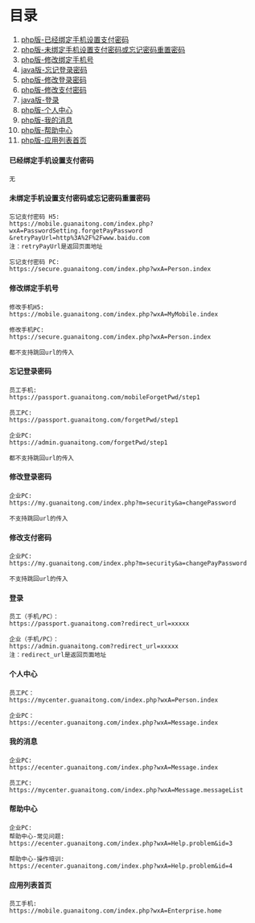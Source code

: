 # 目录
1. [php版-已经绑定手机设置支付密码](#1)
2. [php版-未绑定手机设置支付密码或忘记密码重置密码](#2)
3. [php版-修改绑定手机号](#3)
4. [java版-忘记登录密码](#4)
5. [php版-修改登录密码](#5)
6. [php版-修改支付密码](#6)
7. [java版-登录](#7)
8. [php版-个人中心](#8)
9. [php版-我的消息](#9)
10. [php版-帮助中心](#10)
11. [php版-应用列表首页](#11)


<h4 id="1">已经绑定手机设置支付密码</h4>

```
无
```

<h4 id="2">未绑定手机设置支付密码或忘记密码重置密码</h4>

```
忘记支付密码 H5:
https://mobile.guanaitong.com/index.php?wxA=PasswordSetting.forgetPayPassword
&retryPayUrl=http%3A%2F%2Fwww.baidu.com
注：retryPayUrl是返回页面地址

忘记支付密码 PC:
https://secure.guanaitong.com/index.php?wxA=Person.index
```

<h4 id="3">修改绑定手机号</h4>

```
修改手机H5:
https://mobile.guanaitong.com/index.php?wxA=MyMobile.index

修改手机PC:
https://secure.guanaitong.com/index.php?wxA=Person.index

都不支持跳回url的传入
```

<h4 id="4">忘记登录密码</h4>

```
员工手机:
https://passport.guanaitong.com/mobileForgetPwd/step1

员工PC:
https://passport.guanaitong.com/forgetPwd/step1

企业PC:
https://admin.guanaitong.com/forgetPwd/step1

都不支持跳回url的传入
```

<h4 id="5">修改登录密码</h4>

```
企业PC:
https://my.guanaitong.com/index.php?m=security&a=changePassword

不支持跳回url的传入
```

<h4 id="6">修改支付密码</h4>

```
企业PC:
https://my.guanaitong.com/index.php?m=security&a=changePayPassword

不支持跳回url的传入
```

<h4 id="7">登录</h4>

```
员工（手机/PC）：
https://passport.guanaitong.com?redirect_url=xxxxx

企业（手机/PC）：
https://admin.guanaitong.com?redirect_url=xxxxx
注：redirect_url是返回页面地址
```

<h4 id="8">个人中心</h4>

```
员工PC：
https://mycenter.guanaitong.com/index.php?wxA=Person.index

企业PC：
https://ecenter.guanaitong.com/index.php?wxA=Message.index
```

<h4 id="9">我的消息</h4>

```
企业PC:
https://ecenter.guanaitong.com/index.php?wxA=Message.index

员工PC:
https://mycenter.guanaitong.com/index.php?wxA=Message.messageList
```

<h4 id="10">帮助中心</h4>

```
企业PC:
帮助中心-常见问题:
https://ecenter.guanaitong.com/index.php?wxA=Help.problem&id=3

帮助中心-操作培训:
https://ecenter.guanaitong.com/index.php?wxA=Help.problem&id=4
```

<h4 id="11">应用列表首页</h4>

```
员工手机:
https://mobile.guanaitong.com/index.php?wxA=Enterprise.home
```